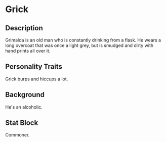 # Grick
## Description
Grimalda is an old man who is constantly drinking from a flask. He wears a long overcoat that was once a light grey, but is smudged and dirty with hand prints all over it. 

## Personality Traits
Grick burps and hiccups a lot.  

## Background
He's an alcoholic. 

## Stat Block
Commoner.